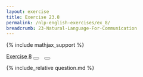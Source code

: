 ```yaml
---
layout: exercise
title: Exercise 23.8
permalink: /nlp-english-exercises/ex_8/
breadcrumb: 23-Natural-Language-For-Communication
---
```


{% include mathjax_support %}

<div class="card">
<div class="card-header p-2">
<a href='#' class="p-2">Exercise 8</a>
<button type="button" class="btn btn-dark float-right" title="Solve this Exercise" onclick="solve('ex23.8');" href="#"><i id="ex23.8" class="fas fa-pen" style="color:white"></i></button>
<a class="edit_question" href="#"><button type="button" class="btn btn-dark float-right" title="Edit this Question"  style="margin-left:10px; margin-right:10px;" onclick="edit('ex23.8');" href="#"><i id="ex23.8" class="far fa-edit" style="color:white"></i></button></a>
</div>
<div class="card-body">
<p class="card-text">{% include_relative question.md %}</p>
</div>
</div>
<br>
